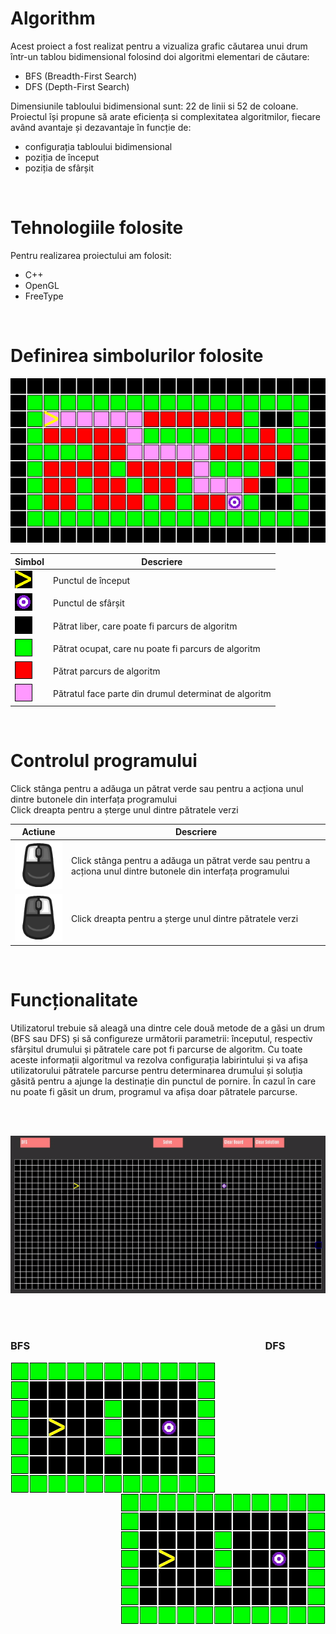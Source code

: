 # Algorithm

Acest proiect a fost realizat pentru a vizualiza grafic căutarea unui drum într-un tablou bidimensional folosind doi algoritmi elementari de căutare:                
+ BFS (Breadth-First Search)
+ DFS (Depth-First Search)

Dimensiunile tabloului bidimensional sunt: 22 de linii si 52 de coloane.  
Proiectul își propune să arate eficiența si complexitatea algoritmilor, fiecare având avantaje și dezavantaje în funcție de:
+	configurația tabloului bidimensional 
+	poziția de început 
+	poziția de sfârșit

<br />

# Tehnologiile folosite

Pentru realizarea proiectului am folosit:
+	C++
+	OpenGL 
+	FreeType

<br />

# Definirea simbolurilor folosite

<p align="center">
  <img src="https://github.com/sebimih13/Algorithm/blob/main/Resource/Path.png">
</p>

Simbol  | Descriere
------------------------------------------------------------------------------------- | -------------
<img src="https://github.com/sebimih13/Algorithm/blob/main/Resource/Start.PNG">  | Punctul de început
<img src="https://github.com/sebimih13/Algorithm/blob/main/Resource/End.PNG">    | Punctul de sfârșit
<img src="https://github.com/sebimih13/Algorithm/blob/main/Resource/BlackBlock.PNG">  | Pătrat liber, care poate fi parcurs de algoritm
<img src="https://github.com/sebimih13/Algorithm/blob/main/Resource/GreenBlock.PNG">  | Pătrat ocupat, care nu poate fi parcurs de algoritm
<img src="https://github.com/sebimih13/Algorithm/blob/main/Resource/RedBlock.PNG">    | Pătrat parcurs de algoritm
<img src="https://github.com/sebimih13/Algorithm/blob/main/Resource/PinkBlock.PNG">   | Pătratul face parte din drumul determinat de algoritm

<br />

# Controlul programului

Click stânga pentru a adăuga un pătrat verde sau pentru a acționa unul dintre butonele din interfața programului  
Click dreapta pentru a șterge unul dintre pătratele verzi  

Actiune  | Descriere
------------------------------------------------------------------------------------- | -------------
<img src="https://github.com/sebimih13/Algorithm/blob/main/Resource/MouseLeftKey.png">  | Click stânga pentru a adăuga un pătrat verde sau pentru a acționa unul dintre butonele din interfața programului 
<img src="https://github.com/sebimih13/Algorithm/blob/main/Resource/MouseRightKey.png">    | Click dreapta pentru a șterge unul dintre pătratele verzi  

<br />

# Funcționalitate

Utilizatorul trebuie să aleagă una dintre cele două metode de a găsi un drum (BFS sau DFS) și să configureze următorii parametrii: începutul, respectiv sfârșitul drumului și pătratele care pot fi parcurse de algoritm. Cu toate aceste informații algoritmul va rezolva configurația labirintului și va afișa utilizatorului pătratele parcurse pentru determinarea drumului și soluția găsită pentru a ajunge la destinație din punctul de pornire. În cazul în care nu poate fi găsit un drum, programul va afișa doar pătratele parcurse.


<br /> <br />
<p align="center">
  <img src="https://github.com/sebimih13/Algorithm/blob/main/Resource/draw.gif">
</p>

<br /> <br />

### BFS                       DFS
<img align="left" src="https://github.com/sebimih13/Algorithm/blob/main/Resource/BFS.gif">
<img align="right" src="https://github.com/sebimih13/Algorithm/blob/main/Resource/DFS.gif">

